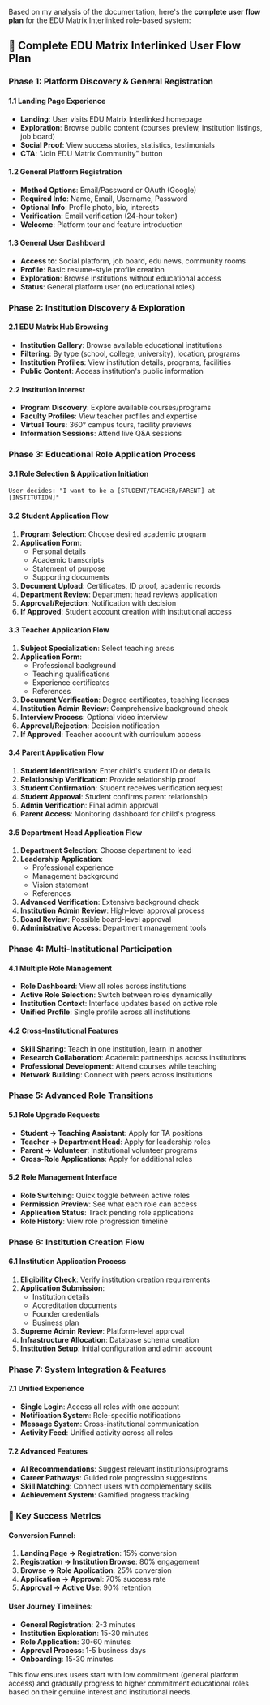 Based on my analysis of the documentation, here's the **complete user flow plan** for the EDU Matrix Interlinked role-based system:

## 🚀 **Complete EDU Matrix Interlinked User Flow Plan**

### **Phase 1: Platform Discovery & General Registration**

#### **1.1 Landing Page Experience**
- **Landing**: User visits EDU Matrix Interlinked homepage
- **Exploration**: Browse public content (courses preview, institution listings, job board)
- **Social Proof**: View success stories, statistics, testimonials
- **CTA**: "Join EDU Matrix Community" button

#### **1.2 General Platform Registration**
- **Method Options**: Email/Password or OAuth (Google)
- **Required Info**: Name, Email, Username, Password
- **Optional Info**: Profile photo, bio, interests
- **Verification**: Email verification (24-hour token)
- **Welcome**: Platform tour and feature introduction

#### **1.3 General User Dashboard**
- **Access to**: Social platform, job board, edu news, community rooms
- **Profile**: Basic resume-style profile creation
- **Exploration**: Browse institutions without educational access
- **Status**: General platform user (no educational roles)

### **Phase 2: Institution Discovery & Exploration**

#### **2.1 EDU Matrix Hub Browsing**
- **Institution Gallery**: Browse available educational institutions
- **Filtering**: By type (school, college, university), location, programs
- **Institution Profiles**: View institution details, programs, facilities
- **Public Content**: Access institution's public information

#### **2.2 Institution Interest**
- **Program Discovery**: Explore available courses/programs
- **Faculty Profiles**: View teacher profiles and expertise
- **Virtual Tours**: 360° campus tours, facility previews
- **Information Sessions**: Attend live Q&A sessions

### **Phase 3: Educational Role Application Process**

#### **3.1 Role Selection & Application Initiation**
```
User decides: "I want to be a [STUDENT/TEACHER/PARENT] at [INSTITUTION]"
```

#### **3.2 Student Application Flow**
1. **Program Selection**: Choose desired academic program
2. **Application Form**:
   - Personal details
   - Academic transcripts
   - Statement of purpose
   - Supporting documents
3. **Document Upload**: Certificates, ID proof, academic records
4. **Department Review**: Department head reviews application
5. **Approval/Rejection**: Notification with decision
6. **If Approved**: Student account creation with institutional access

#### **3.3 Teacher Application Flow**
1. **Subject Specialization**: Select teaching areas
2. **Application Form**:
   - Professional background
   - Teaching qualifications
   - Experience certificates
   - References
3. **Document Verification**: Degree certificates, teaching licenses
4. **Institution Admin Review**: Comprehensive background check
5. **Interview Process**: Optional video interview
6. **Approval/Rejection**: Decision notification
7. **If Approved**: Teacher account with curriculum access

#### **3.4 Parent Application Flow**
1. **Student Identification**: Enter child's student ID or details
2. **Relationship Verification**: Provide relationship proof
3. **Student Confirmation**: Student receives verification request
4. **Student Approval**: Student confirms parent relationship
5. **Admin Verification**: Final admin approval
6. **Parent Access**: Monitoring dashboard for child's progress

#### **3.5 Department Head Application Flow**
1. **Department Selection**: Choose department to lead
2. **Leadership Application**:
   - Professional experience
   - Management background
   - Vision statement
   - References
3. **Advanced Verification**: Extensive background check
4. **Institution Admin Review**: High-level approval process
5. **Board Review**: Possible board-level approval
6. **Administrative Access**: Department management tools

### **Phase 4: Multi-Institutional Participation**

#### **4.1 Multiple Role Management**
- **Role Dashboard**: View all roles across institutions
- **Active Role Selection**: Switch between roles dynamically
- **Institution Context**: Interface updates based on active role
- **Unified Profile**: Single profile across all institutions

#### **4.2 Cross-Institutional Features**
- **Skill Sharing**: Teach in one institution, learn in another
- **Research Collaboration**: Academic partnerships across institutions
- **Professional Development**: Attend courses while teaching
- **Network Building**: Connect with peers across institutions

### **Phase 5: Advanced Role Transitions**

#### **5.1 Role Upgrade Requests**
- **Student → Teaching Assistant**: Apply for TA positions
- **Teacher → Department Head**: Apply for leadership roles
- **Parent → Volunteer**: Institutional volunteer programs
- **Cross-Role Applications**: Apply for additional roles

#### **5.2 Role Management Interface**
- **Role Switching**: Quick toggle between active roles
- **Permission Preview**: See what each role can access
- **Application Status**: Track pending role applications
- **Role History**: View role progression timeline

### **Phase 6: Institution Creation Flow**

#### **6.1 Institution Application Process**
1. **Eligibility Check**: Verify institution creation requirements
2. **Application Submission**:
   - Institution details
   - Accreditation documents
   - Founder credentials
   - Business plan
3. **Supreme Admin Review**: Platform-level approval
4. **Infrastructure Allocation**: Database schema creation
5. **Institution Setup**: Initial configuration and admin account

### **Phase 7: System Integration & Features**

#### **7.1 Unified Experience**
- **Single Login**: Access all roles with one account
- **Notification System**: Role-specific notifications
- **Message System**: Cross-institutional communication
- **Activity Feed**: Unified activity across all roles

#### **7.2 Advanced Features**
- **AI Recommendations**: Suggest relevant institutions/programs
- **Career Pathways**: Guided role progression suggestions
- **Skill Matching**: Connect users with complementary skills
- **Achievement System**: Gamified progress tracking

### **🎯 Key Success Metrics**

#### **Conversion Funnel**:
1. **Landing Page → Registration**: 15% conversion
2. **Registration → Institution Browse**: 80% engagement
3. **Browse → Role Application**: 25% conversion
4. **Application → Approval**: 70% success rate
5. **Approval → Active Use**: 90% retention

#### **User Journey Timelines**:
- **General Registration**: 2-3 minutes
- **Institution Exploration**: 15-30 minutes
- **Role Application**: 30-60 minutes
- **Approval Process**: 1-5 business days
- **Onboarding**: 15-30 minutes

This flow ensures users start with low commitment (general platform access) and gradually progress to higher commitment educational roles based on their genuine interest and institutional needs.